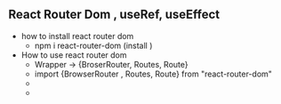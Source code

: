 ## React Router Dom , useRef, useEffect
 - how to install react router dom
    - npm i react-router-dom (install )
 - How to use react router dom
    - Wrapper -> {BroserRouter, Routes, Route}
    - import {BrowserRouter , Routes, Route} from "react-router-dom"
    - <Routers>
        <Route to="" comp=/>
    - </Routes>

